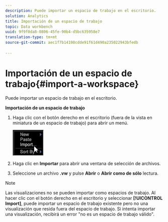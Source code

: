 ```yaml
---
description: Puede importar un espacio de trabajo en el escritorio.
solution: Analytics
title: Importación de un espacio de trabajo
topic: Data workbench
uuid: 9f9f0da8-0806-45fe-90b4-d5bc635958e7
translation-type: tm+mt
source-git-commit: aec1f7b14198cdde91f61d490a235022943bfedb

---
```



# Importación de un espacio de trabajo{#import-a-workspace}

Puede importar un espacio de trabajo en el escritorio.

**Importación de un espacio de trabajo**

1. Haga clic con el botón derecho en el escritorio (fuera de la vista en miniatura de un espacio de trabajo) para abrir un menú.

   ![](assets/import_workspace.png)

1. Haga clic en **Importar** para abrir una ventana de selección de archivos.
1. Seleccione un archivo **.vw** y pulse **Abrir** o **Abrir como de sólo** lectura.

>[!NOTE]
>
>Las visualizaciones no se pueden importar como espacios de trabajo. Al hacer clic con el botón derecho en el escritorio y seleccionar **[!UICONTROL Import]**, puede importar un espacio de trabajo existente pero no una visualización que resida fuera del espacio de trabajo. Si intenta importar una visualización, recibirá un error &quot;no es un espacio de trabajo válido&quot;.

